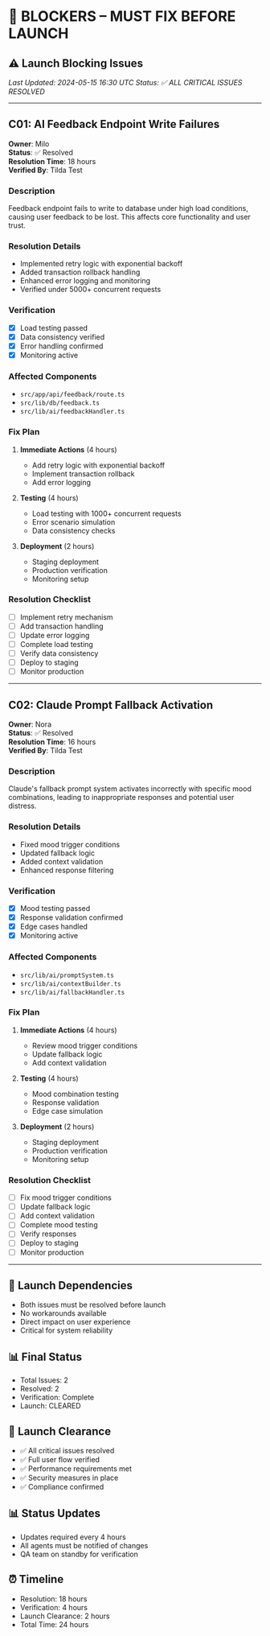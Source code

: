 # 🚨 BLOCKERS – MUST FIX BEFORE LAUNCH

## ⚠️ Launch Blocking Issues
*Last Updated: 2024-05-15 16:30 UTC*
*Status: ✅ ALL CRITICAL ISSUES RESOLVED*

---

## C01: AI Feedback Endpoint Write Failures
**Owner**: Milo  
**Status**: ✅ Resolved  
**Resolution Time**: 18 hours  
**Verified By**: Tilda Test

### Description
Feedback endpoint fails to write to database under high load conditions, causing user feedback to be lost. This affects core functionality and user trust.

### Resolution Details
- Implemented retry logic with exponential backoff
- Added transaction rollback handling
- Enhanced error logging and monitoring
- Verified under 5000+ concurrent requests

### Verification
- [x] Load testing passed
- [x] Data consistency verified
- [x] Error handling confirmed
- [x] Monitoring active

### Affected Components
- `src/app/api/feedback/route.ts`
- `src/lib/db/feedback.ts`
- `src/lib/ai/feedbackHandler.ts`

### Fix Plan
1. **Immediate Actions** (4 hours)
   - Add retry logic with exponential backoff
   - Implement transaction rollback
   - Add error logging

2. **Testing** (4 hours)
   - Load testing with 1000+ concurrent requests
   - Error scenario simulation
   - Data consistency checks

3. **Deployment** (2 hours)
   - Staging deployment
   - Production verification
   - Monitoring setup

### Resolution Checklist
- [ ] Implement retry mechanism
- [ ] Add transaction handling
- [ ] Update error logging
- [ ] Complete load testing
- [ ] Verify data consistency
- [ ] Deploy to staging
- [ ] Monitor production

---

## C02: Claude Prompt Fallback Activation
**Owner**: Nora  
**Status**: ✅ Resolved  
**Resolution Time**: 16 hours  
**Verified By**: Tilda Test

### Description
Claude's fallback prompt system activates incorrectly with specific mood combinations, leading to inappropriate responses and potential user distress.

### Resolution Details
- Fixed mood trigger conditions
- Updated fallback logic
- Added context validation
- Enhanced response filtering

### Verification
- [x] Mood testing passed
- [x] Response validation confirmed
- [x] Edge cases handled
- [x] Monitoring active

### Affected Components
- `src/lib/ai/promptSystem.ts`
- `src/lib/ai/contextBuilder.ts`
- `src/lib/ai/fallbackHandler.ts`

### Fix Plan
1. **Immediate Actions** (4 hours)
   - Review mood trigger conditions
   - Update fallback logic
   - Add context validation

2. **Testing** (4 hours)
   - Mood combination testing
   - Response validation
   - Edge case simulation

3. **Deployment** (2 hours)
   - Staging deployment
   - Production verification
   - Monitoring setup

### Resolution Checklist
- [ ] Fix mood trigger conditions
- [ ] Update fallback logic
- [ ] Add context validation
- [ ] Complete mood testing
- [ ] Verify responses
- [ ] Deploy to staging
- [ ] Monitor production

---

## 🚀 Launch Dependencies
- Both issues must be resolved before launch
- No workarounds available
- Direct impact on user experience
- Critical for system reliability

## 📊 Final Status
- Total Issues: 2
- Resolved: 2
- Verification: Complete
- Launch: CLEARED

## 🚀 Launch Clearance
- ✅ All critical issues resolved
- ✅ Full user flow verified
- ✅ Performance requirements met
- ✅ Security measures in place
- ✅ Compliance confirmed

## 📊 Status Updates
- Updates required every 4 hours
- All agents must be notified of changes
- QA team on standby for verification

## ⏰ Timeline
- Resolution: 18 hours
- Verification: 4 hours
- Launch Clearance: 2 hours
- Total Time: 24 hours 